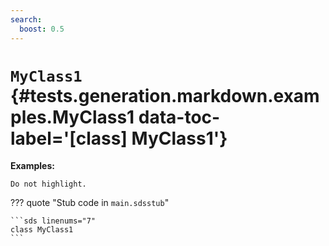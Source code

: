 ```yaml
---
search:
  boost: 0.5
---
```


# <code class="doc-symbol doc-symbol-class"></code> `MyClass1` {#tests.generation.markdown.examples.MyClass1 data-toc-label='[class] MyClass1'}

**Examples:**

```sds
Do not highlight.
```

??? quote "Stub code in `main.sdsstub`"

    ```sds linenums="7"
    class MyClass1
    ```
